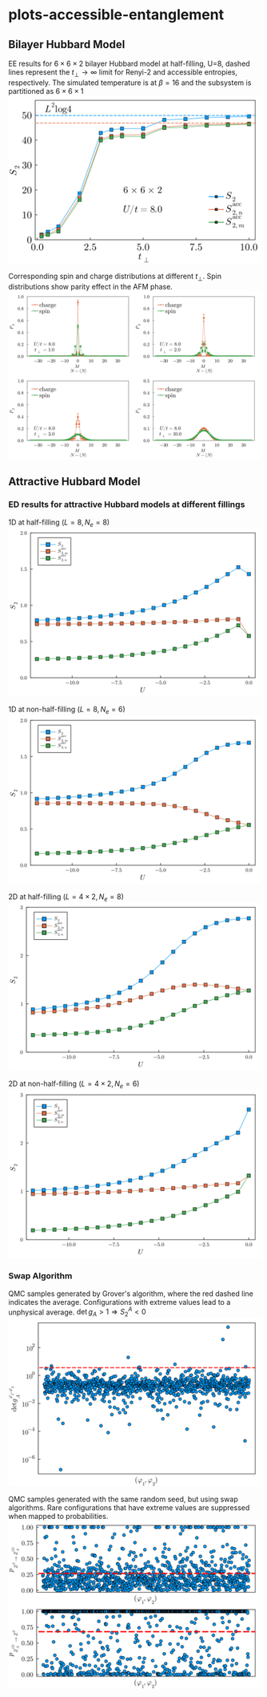 # plots-accessible-entanglement

## Bilayer Hubbard Model
EE results for $6\times 6 \times 2$ bilayer Hubbard model at half-filling, U=8, dashed lines represent the $t_{\perp}\rightarrow\infty$ limit for Renyi-2 and accessible entropies, respectively. The simulated temperature is at $\beta=16$ and the subsystem is partitioned as $6\times 6 \times 1$
<img src="./figures/EE_bilayerHubbard_U8.0.svg">

Corresponding spin and charge distributions at different $t_{\perp}$. Spin distributions show parity effect in the AFM phase.
<img src="./figures/Pn2_bilayerHubbard_U8.0.svg">

## Attractive Hubbard Model
### ED results for attractive Hubbard models at different fillings
1D at half-filling ($L=8, N_e=8$)
<img src="./figures/EE_attrHubbard_1d_Ne8.svg">

1D at non-half-filling ($L=8, N_e=6$)
<img src="./figures/EE_attrHubbard_1d_Ne6.svg">

2D at half-filling ($L=4\times 2, N_e=8$)
<img src="./figures/EE_attrHubbard_2d_Ne8.svg">

2D at non-half-filling ($L=4\times 2, N_e=6$)
<img src="./figures/EE_attrHubbard_2d_Ne6.svg">

### Swap Algorithm
QMC samples generated by Grover's algorithm, where the red dashed line indicates the average. Configurations with extreme values lead to a unphysical average. $\det g_A > 1 \Rightarrow S_2^{A} < 0$
<img src="./figures/QMCsamples_Grover.svg">

QMC samples generated with the same random seed, but using swap algorithms. Rare configurations that have extreme values are suppressed when mapped to probabilities.
<img src="./figures/QMCsamples_Swap.svg">
